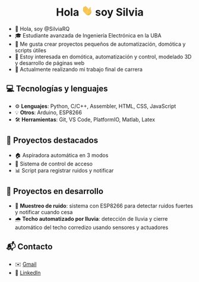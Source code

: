 <h1 align="center">Hola <img src="https://raw.githubusercontent.com/ABSphreak/ABSphreak/master/gifs/Hi.gif" width="30px"> soy Silvia</h1>


- 👋 Hola, soy @SilviaRQ
- 🎓 Estudiante avanzada de Ingeniería Electrónica en la UBA
- 🔧 Me gusta crear proyectos pequeños de automatización, domótica y scripts útiles 
- 👀 Estoy interesada en domótica, automatización y control, modelado 3D y desarrollo de páginas web
- 🚀 Actualmente realizando mi trabajo final de carrera


## 💻 Tecnologías y lenguajes

- ⚙️ **Lenguajes**: Python, C/C++, Assembler, HTML, CSS, JavaScript  
- 💡 **Otros**: Arduino, ESP8266
- 🛠️ **Herramientas**: Git, VS Code, PlatformIO, Matlab, Latex


## 📂 Proyectos destacados

- 🏠 Aspiradora automática en 3 modos 
- 🔐 Sistema de control de acceso  
- 📊 Script para registrar ruidos y notificar


## 🚧 Proyectos en desarrollo

- 🎵 **Muestreo de ruido**: sistema con ESP8266 para detectar ruidos fuertes y notificar cuando cesa  
- 🌧️ **Techo automatizado por lluvia**: detección de lluvia y cierre automático del techo corredizo usando sensores y actuadores


## 📬 Contacto

- ✉️ [Gmail](mailto:sil.ramosq@gmail.com)  
- 💼 [LinkedIn](https://www.linkedin.com/in/silvia-ramos)  
  
<!---
- 💞️ I’m looking to collaborate on ...
- 📫 How to reach me ...
- 🚀 Siempre explorando nuevas herramientas y tecnologías

<h2>Skills</h2>

🌱 Siempre aprendiendo y con ganas de meter mano en lo que sea interesante.
---> 
 




<!---
SilviaRQ/SilviaRQ is a ✨ special ✨ repository because its `README.md` (this file) appears on your GitHub profile.
You can click the Preview link to take a look at your changes.
--->
